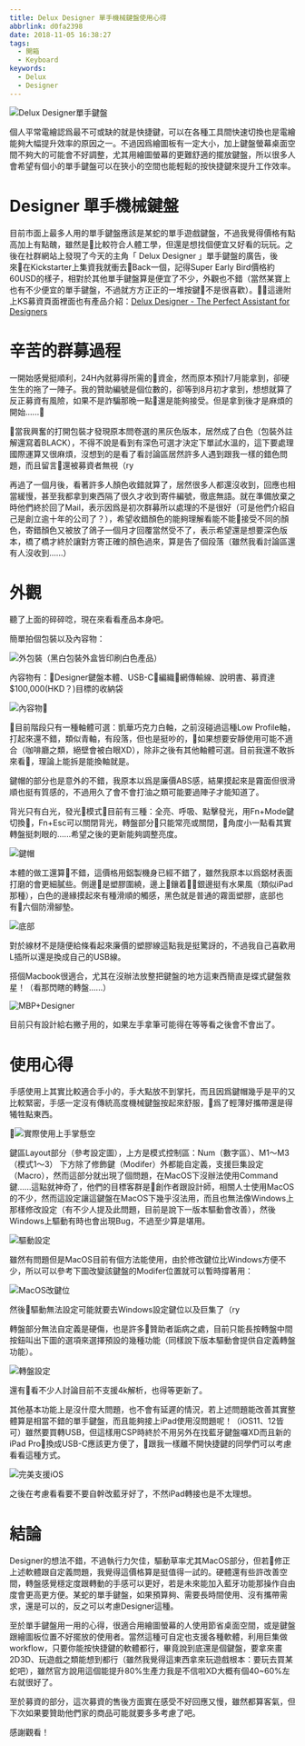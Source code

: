 ```yaml
---
title: Delux Designer 單手機械鍵盤使用心得
abbrlink: d0fa2398
date: 2018-11-05 16:38:27
tags:
  - 開箱
  - Keyboard
keywords:
  - Delux
  - Designer
---
```


![Delux Designer單手鍵盤](https://res.cloudinary.com/driftkingtw/image/upload/f_auto/v1541408932/blog/2018/11/Delux_Designer_%E5%96%AE%E6%89%8B%E6%A9%9F%E6%A2%B0%E9%8D%B5%E7%9B%A4%E4%BD%BF%E7%94%A8%E5%BF%83%E5%BE%97/P_20181105_164633_vHDR_Auto.jpg)

個人平常電繪認爲最不可或缺的就是快捷鍵，可以在各種工具間快速切換也是電繪能夠大幅提升效率的原因之一。不過因爲繪圖板有一定大小，加上鍵盤螢幕桌面空間不夠大的可能會不好調整，尤其用繪圖螢幕的更難舒適的擺放鍵盤，所以很多人會希望有個小的單手鍵盤可以在狹小的空間也能輕鬆的按快捷鍵來提升工作效率。<!--more-->

# Designer 單手機械鍵盤

目前市面上最多人用的單手鍵盤應該是某蛇的單手遊戲鍵盤，不過我覺得價格有點高加上有點醜，雖然是比較符合人體工學，但還是想找個便宜又好看的玩玩。之後在社群網站上發現了今天的主角「 Delux Designer 」單手鍵盤的廣告，後來在Kickstarter上集資我就衝去Back一個，記得Super Early Bird價格約60USD的樣子，相對於其他單手鍵盤算是便宜了不少，外觀也不錯（當然某寶上也有不少便宜的單手鍵盤，不過就方方正正的一堆按鍵不是很喜歡）。這邊附上KS募資頁面裡面也有產品介紹：[Delux Designer - The Perfect Assistant for Designers](https://www.kickstarter.com/projects/1594516409/delux-designer-the-perfect-assistant-for-designers)

# 辛苦的群募過程

一開始感覺挺順利，24H內就募得所需的資金，然而原本預計7月能拿到，卻硬生生的拖了一陣子。我的贊助編號是個位數的，卻等到8月初才拿到，想想就算了反正募資有風險，如果不是詐騙那晚一點還是能夠接受。但是拿到後才是麻煩的開始......

當我興奮的打開包裝才發現原本問卷選的黑灰色版本，居然成了白色（包裝外註解還寫着BLACK），不得不說是看到有深色可選才決定下單試水溫的，這下要處理國際運算又很麻煩，沒想到的是看了看討論區居然許多人遇到跟我一樣的錯色問題，而且留言還被募資者無視（ry

再過了一個月後，看著許多人顏色收錯就算了，居然很多人都還沒收到，回應也相當緩慢，甚至我都拿到東西隔了很久才收到寄件編號，徹底無語。就在準備放棄之時他們終於回了Mail，表示因爲是初次群募所以處理的不是很好（可是他們介紹自己是創立逾十年的公司了？），希望收錯顏色的能夠理解看能不能接受不同的顏色，寄錯顏色又被放了鴿子一個月才回覆當然受不了，表示希望還是想要深色版本，橋了橋才終於讓對方寄正確的顏色過來，算是告了個段落（雖然我看討論區還有人沒收到......）

# 外觀

聽了上面的碎碎唸，現在來看看產品本身吧。

簡單拍個包裝以及內容物：

![外包裝（黑白包裝外盒皆印刷白色產品）](https://res.cloudinary.com/driftkingtw/image/upload/f_auto/v1541409137/blog/2018/11/Delux_Designer_%E5%96%AE%E6%89%8B%E6%A9%9F%E6%A2%B0%E9%8D%B5%E7%9B%A4%E4%BD%BF%E7%94%A8%E5%BF%83%E5%BE%97/P_20181105_165552_vHDR_Auto.jpg)

內容物有：Designer鍵盤本體、USB-C編織網傳輸線、說明書、募資達$100,000(HKD？)目標的收納袋

![內容物](https://res.cloudinary.com/driftkingtw/image/upload/f_auto/v1541408925/blog/2018/11/Delux_Designer_%E5%96%AE%E6%89%8B%E6%A9%9F%E6%A2%B0%E9%8D%B5%E7%9B%A4%E4%BD%BF%E7%94%A8%E5%BF%83%E5%BE%97/P_20181105_164603_vHDR_Auto.jpg)

目前階段只有一種軸體可選：凱華巧克力白軸，之前沒碰過這種Low Profile軸，打起來還不錯，類似青軸，有段落，但也是挺吵的，如果想要安靜使用可能不適合（咖啡廳之類，絕壁會被白眼XD），除非之後有其他軸體可選。目前我還不敢拆來看，理論上能拆是能換軸就是。

鍵帽的部分也是意外的不錯，我原本以爲是廉價ABS感，結果摸起來是霧面但很滑順也挺有質感的，不過用久了會不會打油之類可能要過陣子才能知道了。

背光只有白光，發光模式目前有三種：全亮、呼吸、點擊發光，用Fn+Mode鍵切換，Fn+Esc可以關閉背光，轉盤部分只能常亮或關閉，角度小一點看其實轉盤挺刺眼的......希望之後的更新能夠調整亮度。

![鍵帽](https://res.cloudinary.com/driftkingtw/image/upload/f_auto/v1541423128/blog/2018/11/Delux_Designer_%E5%96%AE%E6%89%8B%E6%A9%9F%E6%A2%B0%E9%8D%B5%E7%9B%A4%E4%BD%BF%E7%94%A8%E5%BF%83%E5%BE%97/P_20181105_210449_vHDR_Auto.jpg)

本體的做工還算不錯，這價格用鋁製機身已經不錯了，雖然我原本以爲鋁材表面打磨的會更細膩些。側邊是塑膠圍繞，邊上鑲着銀邊挺有水果風（類似iPad那種），白色的邊緣摸起來有種滑順的觸感，黑色就是普通的霧面塑膠，底部也有六個防滑腳墊。

![底部](https://res.cloudinary.com/driftkingtw/image/upload/f_auto/v1541408936/blog/2018/11/Delux_Designer_%E5%96%AE%E6%89%8B%E6%A9%9F%E6%A2%B0%E9%8D%B5%E7%9B%A4%E4%BD%BF%E7%94%A8%E5%BF%83%E5%BE%97/P_20181105_164650_vHDR_Auto.jpg)

對於線材不是隨便給條看起來廉價的塑膠線這點我是挺驚訝的，不過我自己喜歡用L插所以還是換成自己的USB線。

搭個Macbook很適合，尤其在沒辦法放整把鍵盤的地方這東西簡直是蝶式鍵盤救星！（看那閃瞎的轉盤......）

![MBP+Designer](https://res.cloudinary.com/driftkingtw/image/upload/f_auto/v1541408928/blog/2018/11/Delux_Designer_%E5%96%AE%E6%89%8B%E6%A9%9F%E6%A2%B0%E9%8D%B5%E7%9B%A4%E4%BD%BF%E7%94%A8%E5%BF%83%E5%BE%97/P_20181105_164901_vHDR_Auto.jpg)

目前只有設計給右撇子用的，如果左手拿筆可能得在等等看之後會不會出了。

# 使用心得

手感使用上其實比較適合手小的，手大點放不到掌托，而且因爲鍵帽幾乎是平的又比較緊密，手感一定沒有傳統高度機械鍵盤按起來舒服，爲了輕薄好攜帶還是得犧牲點東西。

![實際使用上手掌懸空](https://res.cloudinary.com/driftkingtw/image/upload/f_auto/v1541425568/blog/2018/11/Delux_Designer_%E5%96%AE%E6%89%8B%E6%A9%9F%E6%A2%B0%E9%8D%B5%E7%9B%A4%E4%BD%BF%E7%94%A8%E5%BF%83%E5%BE%97/P_20181105_214333_vHDR_Auto.jpg)

鍵區Layout部分（參考設定圖），上方是模式控制區：Num（數字區）、M1～M3（模式1～3）
下方除了修飾鍵（Modifer）外都能自定義，支援巨集設定（Macro），然而這部分就出現了個問題，在MacOS下沒辦法使用Command鍵......這點就神奇了，他們的目標客群是創作者跟設計師，相關人士使用MacOS的不少，然而這設定讓這鍵盤在MacOS下幾乎沒法用，而且也無法像Windows上那樣修改設定（有不少人提及此問題，目前是說下一版本驅動會改善），然後Windows上驅動有時也會出現Bug，不過至少算是堪用。

![驅動設定](https://res.cloudinary.com/driftkingtw/image/upload/f_auto/v1541424457/blog/2018/11/Delux_Designer_%E5%96%AE%E6%89%8B%E6%A9%9F%E6%A2%B0%E9%8D%B5%E7%9B%A4%E4%BD%BF%E7%94%A8%E5%BF%83%E5%BE%97/Image_791.png)

雖然有問題但是MacOS目前有個方法能使用，由於修改鍵位比Windows方便不少，所以可以參考下圖改變該鍵盤的Modifer位置就可以暫時撐著用：

![MacOS改鍵位](https://res.cloudinary.com/driftkingtw/image/upload/f_auto/v1541425157/blog/2018/11/Delux_Designer_%E5%96%AE%E6%89%8B%E6%A9%9F%E6%A2%B0%E9%8D%B5%E7%9B%A4%E4%BD%BF%E7%94%A8%E5%BF%83%E5%BE%97/.Screen_Shot_2018-11-05_at_9.39.10_PM.png)

然後驅動無法設定可能就要去Windows設定鍵位以及巨集了（ry

轉盤部分無法自定義是硬傷，也是許多贊助者詬病之處，目前只能長按轉盤中間按鈕叫出下圖的選項來選擇預設的幾種功能（同樣說下版本驅動會提供自定義轉盤功能）。

![轉盤設定](https://res.cloudinary.com/driftkingtw/image/upload/f_auto/v1541424877/blog/2018/11/Delux_Designer_%E5%96%AE%E6%89%8B%E6%A9%9F%E6%A2%B0%E9%8D%B5%E7%9B%A4%E4%BD%BF%E7%94%A8%E5%BF%83%E5%BE%97/Image_792.png)

還有看不少人討論目前不支援4k解析，也得等更新了。

其他基本功能上是沒什麼大問題，也不會有延遲的情況，若上述問題能改善其實整體算是相當不錯的單手鍵盤，而且能夠接上iPad使用沒問題呢！（iOS11、12皆可）雖然要買轉USB，但這樣用CSP時終於不用另外在找藍牙鍵盤囉XD而且新的iPad Pro換成USB-C應該更方便了，跟我一樣離不開快捷鍵的同學們可以考慮看看這種方式。

![完美支援iOS](https://res.cloudinary.com/driftkingtw/image/upload/f_auto/v1541426172/blog/2018/11/Delux_Designer_%E5%96%AE%E6%89%8B%E6%A9%9F%E6%A2%B0%E9%8D%B5%E7%9B%A4%E4%BD%BF%E7%94%A8%E5%BF%83%E5%BE%97/P_20181105_215155_vHDR_Auto.jpg)

之後在考慮看看要不要自幹改藍牙好了，不然iPad轉接也是不太理想。

# 結論

Designer的想法不錯，不過執行力欠佳，驅動草率尤其MacOS部分，但若修正上述軟體跟自定義問題，我覺得這價格算是挺值得一試的。硬體還有些許改善空間，轉盤感覺穩定度跟轉動的手感可以更好，若是未來能加入藍牙功能那操作自由度會更高更方便。某蛇的單手鍵盤，如果預算夠、需要長時間使用、沒有攜帶需求，還是可以的，反之可以考慮Designer這種。

至於單手鍵盤用一用的心得，很適合用繪圖螢幕的人使用節省桌面空間，或是鍵盤跟繪圖板位置不好擺放的使用者。當然這種可自定也支援各種軟體，利用巨集做workflow，只要你能按快捷鍵的軟體都行，畢竟說到底還是個鍵盤，要拿來畫2D3D、玩遊戲之類能想到都行（雖然我覺得這東西拿來玩遊戲根本：要玩去買某蛇吧），雖然官方說用這個能提升80%生產力我是不信啦XD大概有個40~60%左右就很好了。

至於募資的部分，這次募資的售後方面實在感受不好回應又慢，雖然都算客氣，但下次如果要贊助他們家的商品可能就要多多考慮了吧。

感謝觀看！